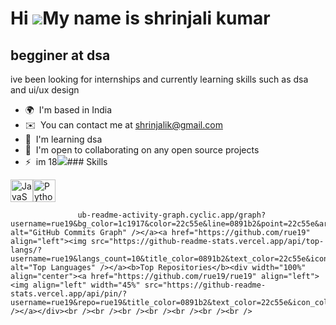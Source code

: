 Hi ![](https://user-images.githubusercontent.com/18350557/176309783-0785949b-9127-417c-8b55-ab5a4333674e.gif)My name is shrinjali kumar
=======================================================================================================================================

begginer at dsa
---------------

ive been looking for internships and currently learning skills such as dsa and ui/ux design

*   🌍  I'm based in India
*   ✉️  You can contact me at [shrinjalik@gmail.com](mailto:shrinjalik@gmail.com)
*   🧠  I'm learning dsa
*   🤝  I'm open to collaborating on any open source projects
*   ⚡  im 18<a href="https://www.github.com/rue19" target="_blank" rel="noreferrer"><img
                  src="https://img.shields.io/github/followers/rue19?logo=github&style=for-the-badge&color=0891b2&labelColor=1c1917" /></a>### Skills 
<p align="left">
<a href="https://developer.mozilla.org/en-US/docs/Web/JavaScript" target="_blank" rel="noreferrer"><img src="https://raw.githubusercontent.com/danielcranney/readme-generator/main/public/icons/skills/javascript-colored.svg" width="36" height="36" alt="JavaScript" /></a><a href="https://www.python.org/" target="_blank" rel="noreferrer"><img src="https://raw.githubusercontent.com/danielcranney/readme-generator/main/public/icons/skills/python-colored.svg" width="36" height="36" alt="Python" /></a>
                    </p>
                    
                
                   ub-readme-activity-graph.cyclic.app/graph?username=rue19&bg_color=1c1917&color=22c55e&line=0891b2&point=22c55e&area_color=1c1917&area=true&hide_border=true&custom_title=GitHub%20Commits%20Graph" alt="GitHub Commits Graph" /></a><a href="https://github.com/rue19" align="left"><img src="https://github-readme-stats.vercel.app/api/top-langs/?username=rue19&langs_count=10&title_color=0891b2&text_color=22c55e&icon_color=0891b2&bg_color=1c1917&hide_border=true&locale=en&custom_title=Top%20%Languages" alt="Top Languages" /></a><b>Top Repositories</b><div width="100%" align="center"><a href="https://github.com/rue19/rue19" align="left"><img align="left" width="45%" src="https://github-readme-stats.vercel.app/api/pin/?username=rue19&repo=rue19&title_color=0891b2&text_color=22c55e&icon_color=0891b2&bg_color=1c1917&hide_border=true&locale=en" /></a></div><br /><br /><br /><br /><br /><br /><br />
